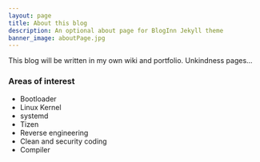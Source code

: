 ```yaml
---
layout: page
title: About this blog
description: An optional about page for BlogInn Jekyll theme
banner_image: aboutPage.jpg
---
```

This blog will be written in my own wiki and portfolio. Unkindness pages...

### Areas of interest
+ Bootloader
+ Linux Kernel
+ systemd
+ Tizen
+ Reverse engineering
+ Clean and security coding
+ Compiler
